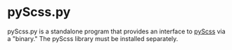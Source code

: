 pyScss.py
=========

pyScss.py is a standalone program that provides an interface to [pyScss][1] via
a "binary." The pyScss library must be installed separately.

[1]: https://github.com/Kronuz/pyScss